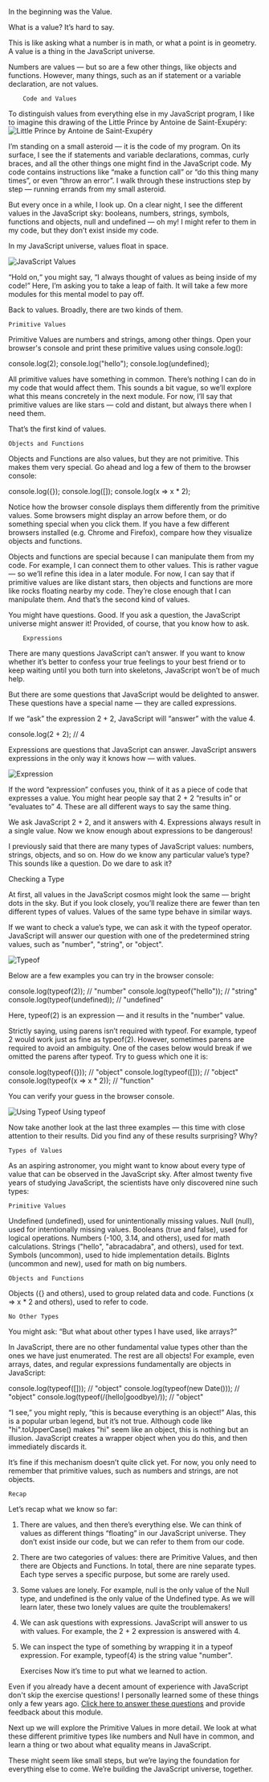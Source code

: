 In the beginning was the Value.

What is a value? It’s hard to say.

This is like asking what a number is in math, or what a point is in geometry. A value is a thing in the JavaScript universe.

Numbers are values — but so are a few other things, like objects and functions. However, many things, such as an if statement or a variable declaration, are not values.

        Code and Values
To distinguish values from everything else in my JavaScript program, I like to imagine this drawing of the Little Prince by Antoine de Saint-Exupéry:
![Little Prince by Antoine de Saint-Exupéry](./email-x/02module.jpg)

I’m standing on a small asteroid — it is the code of my program.
On its surface, I see the if statements and variable declarations, commas, curly braces, and all the other things one might find in the JavaScript code.
My code contains instructions like “make a function call” or “do this thing many times”, or even “throw an error”. I walk through these instructions step by step — running errands from my small asteroid.

But every once in a while, I look up.
On a clear night, I see the different values in the JavaScript sky: booleans, numbers, strings, symbols, functions and objects, null and undefined — oh my! I might refer to them in my code, but they don’t exist inside my code.

In my JavaScript universe, values float in space.

![JavaScript Values](./email-x/02.2module.png)


“Hold on,“ you might say, “I always thought of values as being inside of my code!” Here, I’m asking you to take a leap of faith. It will take a few more modules for this mental model to pay off. 

Back to values. Broadly, there are two kinds of them.


    Primitive Values
Primitive Values are numbers and strings, among other things. Open your browser's console and print these primitive values using console.log():

console.log(2);
console.log("hello");
console.log(undefined);

All primitive values have something in common. There’s nothing I can do in my code that would affect them. This sounds a bit vague, so we’ll explore what this means concretely in the next module. For now, I’ll say that primitive values are like stars — cold and distant, but always there when I need them.

That’s the first kind of values.


    Objects and Functions
Objects and Functions are also values, but they are not primitive. This makes them very special. Go ahead and log a few of them to the browser console:

console.log({});
console.log([]);
console.log(x => x * 2);

Notice how the browser console displays them differently from the primitive values. Some browsers might display an arrow before them, or do something special when you click them. If you have a few different browsers installed (e.g. Chrome and Firefox), compare how they visualize objects and functions.

Objects and functions are special because I can manipulate them from my code. For example, I can connect them to other values. This is rather vague — so we’ll refine this idea in a later module. For now, I can say that if primitive values are like distant stars, then objects and functions are more like rocks floating nearby my code. They’re close enough that I can manipulate them.
And that’s the second kind of values.

You might have questions. Good. If you ask a question, the JavaScript universe might answer it! Provided, of course, that you know how to ask.


        Expressions

There are many questions JavaScript can’t answer. If you want to know whether it’s better to confess your true feelings to your best friend or to keep waiting until you both turn into skeletons, JavaScript won’t be of much help.

But there are some questions that JavaScript would be delighted to answer. These questions have a special name — they are called expressions.

If we “ask” the expression 2 + 2, JavaScript will “answer” with the value 4.

console.log(2 + 2); // 4

Expressions are questions that JavaScript can answer. JavaScript answers expressions in the only way it knows how — with values.

![Expression](./email-x/02.3module.gif)


If the word “expression” confuses you, think of it as a piece of code that expresses a value. You might hear people say that 2 + 2 “results in” or “evaluates to” 4. These are all different ways to say the same thing.

We ask JavaScript 2 + 2, and it answers with 4. Expressions always result in a single value. Now we know enough about expressions to be dangerous!

I previously said that there are many types of JavaScript values: numbers, strings, objects, and so on. How do we know any particular value’s type?
This sounds like a question. Do we dare to ask it?


Checking a Type

At first, all values in the JavaScript cosmos might look the same — bright dots in the sky. But if you look closely, you’ll realize there are fewer than ten different types of values. Values of the same type behave in similar ways.

If we want to check a value’s type, we can ask it with the typeof operator. JavaScript will answer our question with one of the predetermined string values, such as "number", "string", or "object".

![Typeof](./email-x/02.4module.png)

Below are a few examples you can try in the browser console:

console.log(typeof(2)); // "number"
console.log(typeof("hello")); // "string"
console.log(typeof(undefined)); // "undefined"

Here, typeof(2) is an expression — and it results in the "number" value.

Strictly saying, using parens isn’t required with typeof. For example, typeof 2 would work just as fine as typeof(2). However, sometimes parens are required to avoid an ambiguity. One of the cases below would break if we omitted the parens after typeof. Try to guess which one it is:

console.log(typeof({})); // "object"
console.log(typeof([])); // "object"
console.log(typeof(x => x * 2)); // "function"

You can verify your guess in the browser console.

![Using Typeof](./email-x/02.5module.gif)
Using typeof

Now take another look at the last three examples — this time with close attention to their results. Did you find any of these results surprising? Why?



    Types of Values
As an aspiring astronomer, you might want to know about every type of value that can be observed in the JavaScript sky. After almost twenty five years of studying JavaScript, the scientists have only discovered nine such types:

    Primitive Values
Undefined (undefined), used for unintentionally missing values.
Null (null), used for intentionally missing values.
Booleans (true and false), used for logical operations.
Numbers (-100, 3.14, and others), used for math calculations.
Strings ("hello", "abracadabra", and others), used for text.
Symbols (uncommon), used to hide implementation details.
BigInts (uncommon and new), used for math on big numbers.


    Objects and Functions
Objects ({} and others), used to group related data and code.
Functions (x => x * 2 and others), used to refer to code.


    No Other Types
You might ask: “But what about other types I have used, like arrays?”

In JavaScript, there are no other fundamental value types other than the ones we have just enumerated. The rest are all objects! For example, even arrays, dates, and regular expressions fundamentally are objects in JavaScript:

console.log(typeof([])); // "object"
console.log(typeof(new Date())); // "object"
console.log(typeof(/(hello|goodbye)/)); // "object"

“I see,” you might reply, “this is because everything is an object!” Alas, this is a popular urban legend, but it’s not true. Although code like "hi".toUpperCase() makes "hi" seem like an object, this is nothing but an illusion. JavaScript creates a wrapper object when you do this, and then immediately discards it.

It’s fine if this mechanism doesn’t quite click yet. For now, you only need to remember that primitive values, such as numbers and strings, are not objects.

    Recap
Let’s recap what we know so far:

1. There are values, and then there’s everything else. We can think of values as different things “floating” in our JavaScript universe. They don’t exist inside our code, but we can refer to them from our code.

2. There are two categories of values: there are Primitive Values, and then there are Objects and Functions. In total, there are nine separate types. Each type serves a specific purpose, but some are rarely used.

3. Some values are lonely. For example, null is the only value of the Null type, and undefined is the only value of the Undefined type. As we will learn later, these two lonely values are quite the troublemakers!

4. We can ask questions with expressions. JavaScript will answer to us with values. For example, the 2 + 2 expression is answered with 4.

5. We can inspect the type of something by wrapping it in a typeof expression. For example, typeof(4) is the string value "number".

    Exercises
Now it’s time to put what we learned to action.

Even if you already have a decent amount of experience with JavaScript don't skip the exercise questions! I personally learned some of these things only a few years ago.
[Click here to answer these questions](https://eggheadio.typeform.com/to/PLyTKB?email=dena.denacho@gmail.com&ck_subscriber_id=810733667) and provide feedback about this module. 

Next up we will explore the Primitive Values in more detail. We look at what these different primitive types like numbers and Null have in common, and learn a thing or two about what equality means in JavaScript.


These might seem like small steps, but we’re laying the foundation for everything else to come. We’re building the JavaScript universe, together.